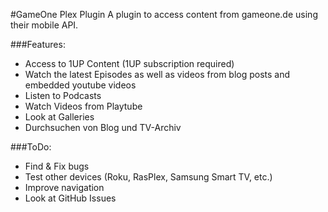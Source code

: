 ﻿#GameOne Plex Plugin
A plugin to access content from gameone.de using their mobile API.

###Features:
- Access to 1UP Content (1UP subscription required)
- Watch the latest Episodes as well as videos from blog posts and embedded youtube videos
- Listen to Podcasts
- Watch Videos from Playtube
- Look at Galleries
- Durchsuchen von Blog und TV-Archiv

###ToDo:
- Find & Fix bugs
- Test other devices (Roku, RasPlex, Samsung Smart TV, etc.)
- Improve navigation
- Look at GitHub Issues

